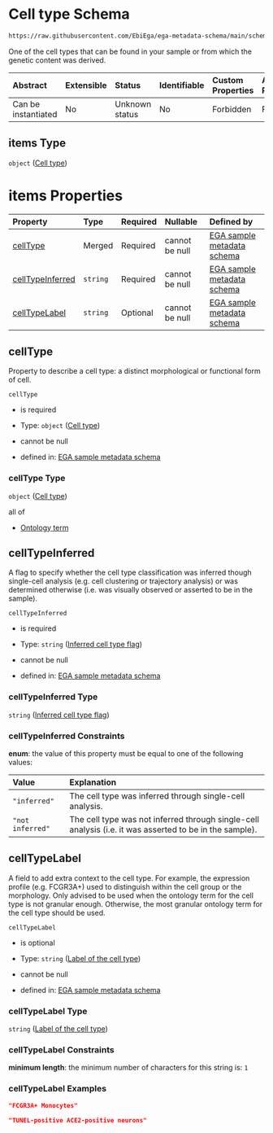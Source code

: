 # Cell type Schema

```txt
https://raw.githubusercontent.com/EbiEga/ega-metadata-schema/main/schemas/EGA.sample.json#/properties/cellTypes/items
```

One of the cell types that can be found in your sample or from which the genetic content was derived.

| Abstract            | Extensible | Status         | Identifiable | Custom Properties | Additional Properties | Access Restrictions | Defined In                                                                   |
| :------------------ | :--------- | :------------- | :----------- | :---------------- | :-------------------- | :------------------ | :--------------------------------------------------------------------------- |
| Can be instantiated | No         | Unknown status | No           | Forbidden         | Forbidden             | none                | [EGA.sample.json\*](../../../schemas/EGA.sample.json "open original schema") |

## items Type

`object` ([Cell type](ega-10-properties-array-of-cell-types-cell-type.md))

# items Properties

| Property                              | Type     | Required | Nullable       | Defined by                                                                                                                                                                                                                                                              |
| :------------------------------------ | :------- | :------- | :------------- | :---------------------------------------------------------------------------------------------------------------------------------------------------------------------------------------------------------------------------------------------------------------------- |
| [cellType](#celltype)                 | Merged   | Required | cannot be null | [EGA sample metadata schema](ega-4-definitions-cell-type.md "https://raw.githubusercontent.com/EbiEga/ega-metadata-schema/main/schemas/EGA.sample.json#/properties/cellTypes/items/properties/cellType")                                                                |
| [cellTypeInferred](#celltypeinferred) | `string` | Required | cannot be null | [EGA sample metadata schema](ega-10-properties-array-of-cell-types-cell-type-properties-inferred-cell-type-flag.md "https://raw.githubusercontent.com/EbiEga/ega-metadata-schema/main/schemas/EGA.sample.json#/properties/cellTypes/items/properties/cellTypeInferred") |
| [cellTypeLabel](#celltypelabel)       | `string` | Optional | cannot be null | [EGA sample metadata schema](ega-10-properties-array-of-cell-types-cell-type-properties-label-of-the-cell-type.md "https://raw.githubusercontent.com/EbiEga/ega-metadata-schema/main/schemas/EGA.sample.json#/properties/cellTypes/items/properties/cellTypeLabel")     |

## cellType

Property to describe a cell type: a distinct morphological or functional form of cell.

`cellType`

*   is required

*   Type: `object` ([Cell type](ega-4-definitions-cell-type.md))

*   cannot be null

*   defined in: [EGA sample metadata schema](ega-4-definitions-cell-type.md "https://raw.githubusercontent.com/EbiEga/ega-metadata-schema/main/schemas/EGA.sample.json#/properties/cellTypes/items/properties/cellType")

### cellType Type

`object` ([Cell type](ega-4-definitions-cell-type.md))

all of

*   [Ontology term](ega-4-definitions-ontology-term.md "check type definition")

## cellTypeInferred

A flag to specify whether the cell type classification was inferred though single-cell analysis (e.g. cell clustering or trajectory analysis) or was determined otherwise (i.e. was visually observed or asserted to be in the sample).

`cellTypeInferred`

*   is required

*   Type: `string` ([Inferred cell type flag](ega-10-properties-array-of-cell-types-cell-type-properties-inferred-cell-type-flag.md))

*   cannot be null

*   defined in: [EGA sample metadata schema](ega-10-properties-array-of-cell-types-cell-type-properties-inferred-cell-type-flag.md "https://raw.githubusercontent.com/EbiEga/ega-metadata-schema/main/schemas/EGA.sample.json#/properties/cellTypes/items/properties/cellTypeInferred")

### cellTypeInferred Type

`string` ([Inferred cell type flag](ega-10-properties-array-of-cell-types-cell-type-properties-inferred-cell-type-flag.md))

### cellTypeInferred Constraints

**enum**: the value of this property must be equal to one of the following values:

| Value            | Explanation                                                                                             |
| :--------------- | :------------------------------------------------------------------------------------------------------ |
| `"inferred"`     | The cell type was inferred through single-cell analysis.                                                |
| `"not inferred"` | The cell type was not inferred through single-cell analysis (i.e. it was asserted to be in the sample). |

## cellTypeLabel

A field to add extra context to the cell type. For example, the expression profile (e.g. FCGR3A+) used to distinguish within the cell group or the morphology. Only advised to be used when the ontology term for the cell type is not granular enough. Otherwise, the most granular ontology term for the cell type should be used.

`cellTypeLabel`

*   is optional

*   Type: `string` ([Label of the cell type](ega-10-properties-array-of-cell-types-cell-type-properties-label-of-the-cell-type.md))

*   cannot be null

*   defined in: [EGA sample metadata schema](ega-10-properties-array-of-cell-types-cell-type-properties-label-of-the-cell-type.md "https://raw.githubusercontent.com/EbiEga/ega-metadata-schema/main/schemas/EGA.sample.json#/properties/cellTypes/items/properties/cellTypeLabel")

### cellTypeLabel Type

`string` ([Label of the cell type](ega-10-properties-array-of-cell-types-cell-type-properties-label-of-the-cell-type.md))

### cellTypeLabel Constraints

**minimum length**: the minimum number of characters for this string is: `1`

### cellTypeLabel Examples

```json
"FCGR3A+ Monocytes"
```

```json
"TUNEL-positive ACE2-positive neurons"
```

